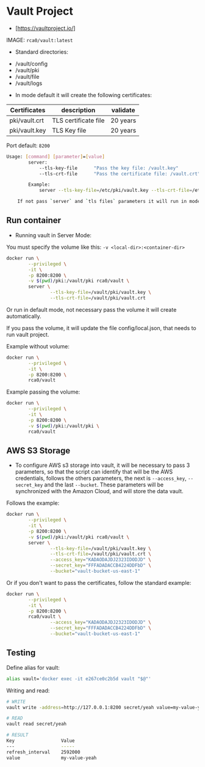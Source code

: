 # Vault Project

- [https://vaultproject.io/]

IMAGE: `rca0/vault:latest`

- Standard directories:

* /vault/config
* /vault/pki
* /vault/file
* /vault/logs

- In mode default it will create the following certificates:

Certificates | description | validate
--- | --- | ---
pki/vault.crt | TLS certificate file | 20 years
pki/vault.key | TLS Key file | 20 years

Port default: `8200`

```bash
Usage: [command] [parameter]=[value]
        server:
            --tls-key-file      "Pass the key file: /vault.key"
            --tls-crt-file      "Pass the certificate file: /vault.crt"

        Example:
            server --tls-key-file=/etc/pki/vault.key --tls-crt-file=/etc/pki/vault.crt

    If not pass `server` and `tls files` parameters it will run in mode default
```

## Run container

- Running vault in Server Mode:

You must specify the volume like this: `-v <local-dir>:<container-dir>`


```bash
docker run \
        --privileged \
        -it \
        -p 8200:8200 \
        -v $(pwd)/pki:/vault/pki rca0/vault \
        server \
                --tls-key-file=/vault/pki/vault.key \
                --tls-crt-file=/vault/pki/vault.crt
```

Or run in default mode, not necessary pass the volume it will create automatically.

If you pass the volume, it will update the file config/local.json, that needs to run vault project.

Example without volume:

```bash
docker run \
        --privileged \
        -it \
        -p 8200:8200 \
        rca0/vault
```

Example passing the volume:

```bash
docker run \
        --privileged \
        -it \
        -p 8200:8200 \
        -v $(pwd)/pki:/vault/pki \
        rca0/vault
```

## AWS S3 Storage

- To configure AWS s3 storage into vault, it will be necessary to pass 3 parameters, so that the script can identify that will be the AWS credentials, follows the others parameters, the next is `--access_key`, `--secret_key` and the last `--bucket`. These parameters will be synchronized with the Amazon Cloud, and will store the data vault.

Follows the example:

```bash
docker run \
        --privileged \
        -it \
        -p 8200:8200 \
        -v $(pwd)/pki:/vault/pki rca0/vault \
        server \
                --tls-key-file=/vault/pki/vault.key \
                --tls-crt-file=/vault/pki/vault.crt \
                --access_key="KADAODAJDJ2323IDODJD" \
                --secret_key="FFFADADACCB4224DDFbD" \
                --bucket="vault-bucket-us-east-1"
```

Or if you don't want to pass the certificates, follow the standard example:

```bash
docker run \
        --privileged \
        -it \
        -p 8200:8200 \
        rca0/vault \
                --access_key="KADAODAJDJ2323IDODJD" \
                --secret_key="FFFADADACCB4224DDFbD" \
                --bucket="vault-bucket-us-east-1"
```

## Testing

Define alias for vault:

```bash
alias vault='docker exec -it e267ce0c2b5d vault "$@"'
```

Writing and read:

```bash
# WRITE
vault write -address=http://127.0.0.1:8200 secret/yeah value=my-value-yeah

# READ
vault read secret/yeah

# RESULT
Key             	Value
---             	-----
refresh_interval	2592000
value           	my-value-yeah
```
